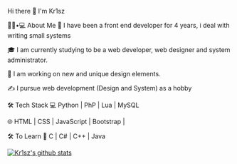Hi there 👋
I'm Kr1sz


👨🏻•💻 About Me
🤔   I have been a front end developer for 4 years, i deal with writing small systems

🎓   I am currently studying to be a web developer, web designer and system administrator.

🌱   I am working on new and unique design elements.

✍️   I pursue web development (Design and System) as a hobby

🛠 Tech Stack
💻   Python | PhP | Lua | MySQL

🌐   HTML | CSS | JavaScript | Bootstrap |

🛠 To Learn
🔧   C | C# | C++ | Java

[![Kr1sz's github stats](https://github-readme-stats.vercel.app/api?username=thekr1szten)](https://github.com/anuraghazra/github-readme-stats)
